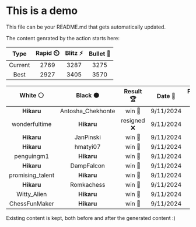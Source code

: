 # This is a demo

This file can be your README.md that gets automatically updated.

The content genrated by the action starts here:

<!--START_SECTION:chessStats-->
<!-- Automatically generated with https://github.com/Balastrong/chess-stats-action -->

| Type | Rapid ⏲️ | Blitz ⚡ | Bullet 🔫 |
|:---:|:---:|:---:|:---:|
| Current | 2769 | 3287 | 3275 |
| Best | 2927 | 3405 | 3570 |

| White ⚪ | Black ⚫ | Result 🏆 | Date 📅 | Position 🗺️ | Type 🕕 |
|:---:|:---:|:---:|:---:|:---:|:---:|
| **Hikaru** | Antosha_Chekhonte | win 🥇 | 9/11/2024 | <a href="http://www.ee.unb.ca/cgi-bin/tervo/fen.pl?select=5r2/1p1R2bk/2p3p1/5p2/1P5q/pBP4R/P3QPP1/6K1 b - -">Link</a> | Bullet |
| wonderfultime | **Hikaru** | resigned ❌ | 9/11/2024 | <a href="http://www.ee.unb.ca/cgi-bin/tervo/fen.pl?select=r2r2k1/1p3ppp/1p2P3/8/8/2b2NB1/4KPPP/1R1R4 b - -">Link</a> | Bullet |
| **Hikaru** | JanPinski | win 🥇 | 9/11/2024 | <a href="http://www.ee.unb.ca/cgi-bin/tervo/fen.pl?select=r2k4/pp3p2/3pb2p/1P1B2p1/2P1Pp2/8/P5PP/R4RK1 b - c3">Link</a> | Bullet |
| **Hikaru** | hmatyi07 | win 🥇 | 9/11/2024 | <a href="http://www.ee.unb.ca/cgi-bin/tervo/fen.pl?select=rnb2br1/ppk1nN1p/1qp1p1p1/4N3/2B2B2/P7/1PP1QPPP/R4RK1 b - -">Link</a> | Bullet |
| penguingm1 | **Hikaru** | win 🥇 | 9/11/2024 | <a href="http://www.ee.unb.ca/cgi-bin/tervo/fen.pl?select=5rk1/pp1b4/2p3p1/2np3R/8/5NK1/PP3r2/1B1N4 w - -">Link</a> | Bullet |
| **Hikaru** | DampFalcon | win 🥇 | 9/11/2024 | <a href="http://www.ee.unb.ca/cgi-bin/tervo/fen.pl?select=7k/7p/4N1R1/5p2/3B4/4n1PK/P4PP1/1r6 b - -">Link</a> | Bullet |
| promising_talent | **Hikaru** | win 🥇 | 9/11/2024 | <a href="http://www.ee.unb.ca/cgi-bin/tervo/fen.pl?select=2k2r1r/ppp5/2nbp3/3p2pP/3P2P1/1P4qK/PBP5/R2Q3R w - -">Link</a> | Bullet |
| **Hikaru** | Romkachess | win 🥇 | 9/11/2024 | <a href="http://www.ee.unb.ca/cgi-bin/tervo/fen.pl?select=6r1/1pp1kR2/p6p/3Q4/2P1P3/1P1P2qP/2P3P1/6K1 b - -">Link</a> | Bullet |
| Witty_Alien | **Hikaru** | win 🥇 | 9/11/2024 | <a href="http://www.ee.unb.ca/cgi-bin/tervo/fen.pl?select=3k3r/2p2B1p/2Pb1p2/7p/6bQ/8/PPP2PP1/4r1K1 w - -">Link</a> | Bullet |
| ChessFunMaker | **Hikaru** | win 🥇 | 9/11/2024 | <a href="http://www.ee.unb.ca/cgi-bin/tervo/fen.pl?select=8/7p/p1p5/P2k1p2/1P1b4/4pKP1/7P/8 w - -">Link</a> | Bullet |

<!--END_SECTION:chessStats-->

Existing content is kept, both before and after the generated content :)
